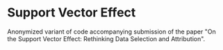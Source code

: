 # Support Vector Effect
Anonymized variant of code accompanying submission of the paper "On the Support Vector Effect: Rethinking Data Selection and Attribution".
